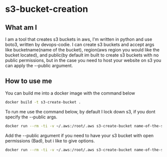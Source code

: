 # s3-bucket-creation

## What am I
I am a tool that creates s3 buckets in aws, I'm written in python and use boto3, written by devops-codie.
I can create s3 buckets and accept args like bucketname(name of the bucket), region(aws region you would like the bucket located), and public(by default im built to create s3 buckets with no public permissions, but in the case you need to host your website on s3 you can apply the --public argument.

## How to use me 

You can build me into a docker image with the command below 
```sh
docker build -t s3-create-bucket .
```
To run me use the command below, by default I lock down s3, if you dont specify the --public args.
```sh
docker run --rm -ti -v ~/.aws:/root/.aws s3-create-bucket name-of-the-s3-bucket aws-region 
```

Add the --public argument if you need to have your s3 bucket with open permissions (Bad), but i like to give options.
```sh
docker run --rm -ti -v ~/.aws:/root/.aws s3-create-bucket name-of-the-s3-bucket aws-region --public
```
